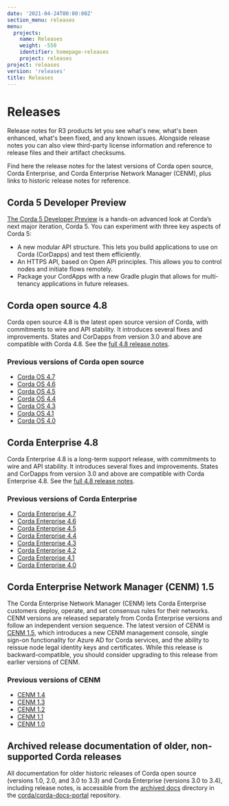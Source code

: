 ```yaml
---
date: '2021-04-24T00:00:00Z'
section_menu: releases
menu:
  projects:
    name: Releases
    weight: -550
    identifier: homepage-releases
    project: releases
project: releases
version: 'releases'
title: Releases
---
```


# Releases

Release notes for R3 products let you see what's new, what's been enhanced, what's been fixed, and any known issues. Alongside release notes you can also view third-party license information and reference to release files and their artifact checksums.

Find here the release notes for the latest versions of Corda open source, Corda Enterprise, and Corda Enterprise Network Manager (CENM), plus links to historic release notes for reference.

## Corda 5 Developer Preview

[The Corda 5 Developer Preview](/en/platform/corda/5.0-dev-preview-1/release-notes-c5dp1.html) is a hands-on advanced look at Corda’s next major iteration, Corda 5. You can experiment with three key aspects of Corda 5:

* A new modular API structure. This lets you build applications to use on Corda (CorDapps) and test them efficiently.
* An HTTPS API, based on Open API principles. This allows you to control nodes and initiate flows remotely.
* Package your CordApps with a new Gradle plugin that allows for multi-tenancy applications in future releases.

## Corda open source 4.8

Corda open source 4.8 is the latest open source version of Corda, with commitments to wire and API stability. It introduces several fixes and improvements. States and CorDapps from version 3.0 and above are compatible with Corda 4.8. See the [full 4.8 release notes](/en/platform/corda/4.8/open-source/release-notes.html).

### Previous versions of Corda open source

* [Corda OS 4.7](/en/platform/corda/4.7/open-source/release-notes.html)
* [Corda OS 4.6](/en/platform/corda/4.6/open-source/release-notes.html)
* [Corda OS 4.5](/en/platform/corda/4.5/open-source/release-notes.html)
* [Corda OS 4.4](/en/platform/corda/4.4/open-source/release-notes.html)
* [Corda OS 4.3](/en/platform/corda/4.3/open-source/release-notes.html)
* [Corda OS 4.1](/en/platform/corda/4.1/open-source/release-notes.html)
* [Corda OS 4.0](/en/platform/corda/4.0/open-source/release-notes.html)

## Corda Enterprise 4.8

Corda Enterprise 4.8 is a long-term support release, with commitments to wire and API stability. It introduces several fixes and improvements. States and CorDapps from version 3.0 and above are compatible with Corda Enterprise 4.8. See the [full 4.8 release notes](/en/platform/corda/4.8/enterprise/release-notes-enterprise.html).

### Previous versions of Corda Enterprise

* [Corda Enterprise 4.7](/en/platform/corda/4.7/enterprise/release-notes-enterprise.html)
* [Corda Enterprise 4.6](/en/platform/corda/4.6/enterprise/release-notes-enterprise.html)
* [Corda Enterprise 4.5](/en/platform/corda/4.5/enterprise/release-notes-enterprise.html)
* [Corda Enterprise 4.4](/en/platform/corda/4.4/enterprise/release-notes-enterprise.html)
* [Corda Enterprise 4.3](/en/platform/corda/4.3/enterprise/release-notes-enterprise.html)
* [Corda Enterprise 4.2](/en/platform/corda/4.2/enterprise/release-notes-enterprise.html)
* [Corda Enterprise 4.1](/en/platform/corda/4.1/enterprise/release-notes-enterprise.html)
* [Corda Enterprise 4.0](/en/platform/corda/4.0/enterprise/release-notes-enterprise.html)

## Corda Enterprise Network Manager (CENM) 1.5

The Corda Enterprise Network Manager (CENM) lets Corda Enterprise customers deploy, operate, and set consensus rules for their networks. CENM versions are released separately from Corda Enterprise versions and follow an independent version sequence. The latest version of CENM is [CENM 1.5](/en/platform/corda/1.5/cenm/release-notes.html), which introduces a new CENM management console, single sign-on functionality for Azure AD for Corda services, and the ability to reissue node legal identity keys and certificates. While this release is backward-compatible, you should consider upgrading to this release from earlier versions of CENM.

### Previous versions of CENM

* [CENM 1.4](/en/platform/corda/1.4/cenm/release-notes.html)
* [CENM 1.3](/en/platform/corda/1.3/cenm/release-notes.html)
* [CENM 1.2](/en/platform/corda/1.2/cenm/release-notes.html)
* [CENM 1.1](/en/platform/corda/1.1/cenm/release-notes.html)
* [CENM 1.0](/en/platform/corda/1.0/cenm/release-notes.html)

## Archived release documentation of older, non-supported Corda releases

All documentation for older historic releases of Corda open source (versions 1.0, 2.0, and 3.0 to 3.3) and Corda Enterprise (versions 3.0 to 3.4), including release notes, is accessible from the [archived docs](https://github.com/corda/corda-docs-portal/tree/main/archived-docs) directory in the [corda/corda-docs-portal](https://github.com/corda/corda-docs-portal) repository.
